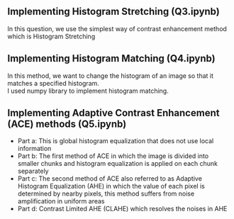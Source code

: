 ## Implementing Histogram Stretching (Q3.ipynb)
In this question, we use the simplest way of contrast enhancement method which is Histogram Stretching

## Implementing Histogram Matching (Q4.ipynb)
In this method, we want to change the histogram of an image so that it matches a specified histogram.  
I used numpy library to implement histogram matching.  

## Implementing Adaptive Contrast Enhancement (ACE) methods (Q5.ipynb)
- Part a: This is global histogram equalization that does not use local information
- Part b: The first method of ACE in which the image is divided into smaller chunks and histogram equalization is applied on each chunk separately
- Part c: The second method of ACE also referred to as Adaptive Histogram Equalization (AHE) in which the value of each pixel is determined by nearby pixels, this method suffers from noise amplification in uniform areas 
- Part d: Contrast Limited AHE (CLAHE) which resolves the noises in AHE
